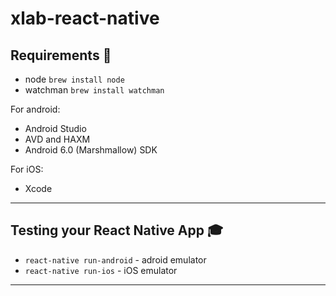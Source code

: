 # xlab-react-native

## Requirements :school_satchel:

- node `brew install node`
- watchman `brew install watchman`

For android:

- Android Studio
- AVD and HAXM
- Android 6.0 (Marshmallow) SDK

For iOS:

- Xcode

***

## Testing your React Native App :mortar_board:

- `react-native run-android` - adroid emulator
- `react-native run-ios` - iOS emulator

***
